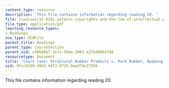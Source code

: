 ```yaml
---
content_type: resource
description: 'This file contains information regarding reading 20. '
file: /courses/15-628j-patents-copyrights-and-the-law-of-intellectual-property-spring-2013/9fccb19930d14df3872b0aed79e37358_MIT15_628JS13_read20.pdf
file_type: application/pdf
learning_resource_types:
- Readings
ocw_type: OCWFile
parent_title: Readings
parent_type: CourseSection
parent_uid: c40b08b7-3e7e-5b6a-3961-e255d8084748
resourcetype: Document
title: 'Court case: Structural Rubber Products v. Park Rubber, Reading 20'
uid: 9fccb199-30d1-4df3-872b-0aed79e37358
---
```

This file contains information regarding reading 20. 

